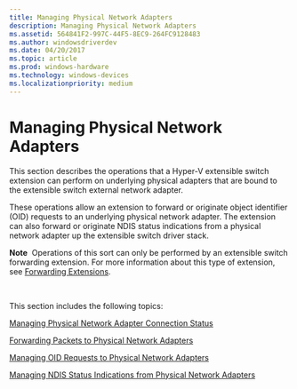 ```yaml
---
title: Managing Physical Network Adapters
description: Managing Physical Network Adapters
ms.assetid: 564841F2-997C-44F5-8EC9-264FC9128483
ms.author: windowsdriverdev
ms.date: 04/20/2017
ms.topic: article
ms.prod: windows-hardware
ms.technology: windows-devices
ms.localizationpriority: medium
---
```


# Managing Physical Network Adapters


This section describes the operations that a Hyper-V extensible switch extension can perform on underlying physical adapters that are bound to the extensible switch external network adapter.

These operations allow an extension to forward or originate object identifier (OID) requests to an underlying physical network adapter. The extension can also forward or originate NDIS status indications from a physical network adapter up the extensible switch driver stack.

**Note**  Operations of this sort can only be performed by an extensible switch forwarding extension. For more information about this type of extension, see [Forwarding Extensions](forwarding-extensions.md).

 

This section includes the following topics:

[Managing Physical Network Adapter Connection Status](forwarding-packets-to-physical-network-adapters.md)

[Forwarding Packets to Physical Network Adapters](forwarding-packets-to-physical-network-adapters.md)

[Managing OID Requests to Physical Network Adapters](managing-oid-requests-to-physical-network-adapters.md)

[Managing NDIS Status Indications from Physical Network Adapters](managing-ndis-status-indications-from-physical-network-adapters.md)

 

 





